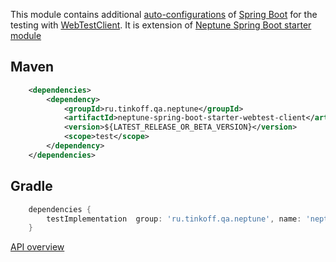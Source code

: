 This module contains additional [auto-configurations](https://docs.spring.io/spring-boot/docs/2.1.13.RELEASE/reference/html/boot-features-developing-auto-configuration.html) 
of  [Spring Boot](https://spring.io/guides/gs/spring-boot/) for the testing with [WebTestClient](./../spring.web.testclient/README.md).
It is extension of [Neptune Spring Boot starter module](./../neptune-spring-boot-starter/README.md)


## Maven

```xml
    <dependencies>
        <dependency>
            <groupId>ru.tinkoff.qa.neptune</groupId>
            <artifactId>neptune-spring-boot-starter-webtest-client</artifactId>
            <version>${LATEST_RELEASE_OR_BETA_VERSION}</version>
            <scope>test</scope>
        </dependency>
    </dependencies>
```

## Gradle

```groovy
    dependencies {
        testImplementation  group: 'ru.tinkoff.qa.neptune', name: 'neptune-spring-boot-starter-webtest-client', version: LATEST_RELEASE_OR_BETA_VERSION    
    }
```

[API overview](https://tinkoffcreditsystems.github.io/neptune/neptune-spring-boot-starter-webtest-client/index.html)